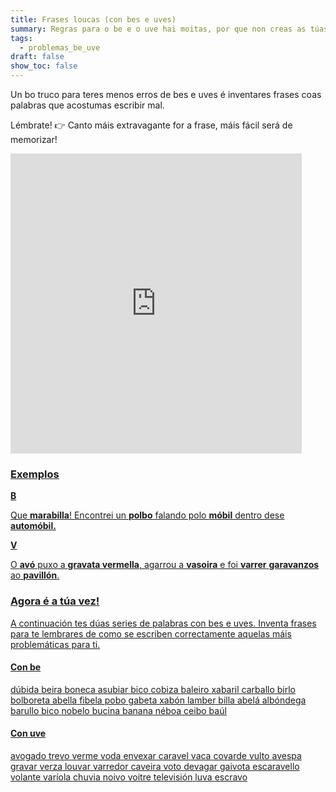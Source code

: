 ```yaml
---
title: Frases loucas (con bes e uves)
summary: Regras para o be e o uve hai moitas, por que non creas as túas
tags:
  - problemas_be_uve
draft: false
show_toc: false
---
```

Un bo truco para teres menos erros de bes e uves é inventares frases coas palabras que acostumas escribir mal. 

Lémbrate! 👉 Canto máis extravagante for a frase, máis fácil será de memorizar!

<iframe src="https://giphy.com/embed/Qw4X3FDRolaUzXnPLNK" width="466" height="480" frameBorder="0" class="giphy-embed" allowFullScreen></iframe><p><a href="https://giphy.com/gifs/awesomenesstv-reaction-crazy-audrey-whitby-Qw4X3FDRolaUzXnPLNK">

### Exemplos

<article>

**B**

Que **marabilla**! Encontrei un **polbo** falando polo **móbil** dentro dese **automóbil.** 

</article>

<article>

**V**

O **avó** puxo a **gravata vermella**, agarrou a **vasoira** e foi **varrer** **garavanzos** ao **pavillón**.

</article>

### Agora é a túa vez!

A continuación tes dúas series de palabras con bes e uves. Inventa frases para te lembrares de como se escriben correctamente aquelas máis problemáticas para ti.

#### Con be

<e-layout>
<e-tag color=1>dúbida</e-tag>
<e-tag color=1>beira</e-tag>
<e-tag color=1>boneca</e-tag>
<e-tag color=1>asubiar</e-tag>
<e-tag color=1>bico</e-tag>
<e-tag color=1>cobiza </e-tag>
<e-tag color=1>baleiro</e-tag>
<e-tag color=1>xabaril</e-tag>
<e-tag color=1>carballo</e-tag>
<e-tag color=1>birlo</e-tag>
<e-tag color=1>bolboreta</e-tag>
<e-tag color=1>abella</e-tag>
<e-tag color=1>fibela</e-tag>
<e-tag color=1>pobo</e-tag>
<e-tag color=1>gabeta</e-tag>
<e-tag color=1>xabón</e-tag>
<e-tag color=1>lamber</e-tag>
<e-tag color=1>billa</e-tag>
<e-tag color=1>abelá</e-tag>
<e-tag color=1>albóndega</e-tag>
<e-tag color=1>barullo</e-tag>
<e-tag color=1>bico</e-tag>
<e-tag color=1>nobelo</e-tag>
<e-tag color=1>bucina</e-tag>
<e-tag color=1>banana</e-tag>
<e-tag color=1>néboa</e-tag>
<e-tag color=1>ceibo</e-tag>
<e-tag color=1>baúl</e-tag>
</e-layout>

#### Con uve

<e-layout>
<e-tag color=2>avogado</e-tag>
<e-tag color=2>trevo</e-tag>
<e-tag color=2>verme</e-tag>
<e-tag color=2>voda</e-tag>
<e-tag color=2>envexar</e-tag>
<e-tag color=2>caravel</e-tag>
<e-tag color=2>vaca</e-tag>
<e-tag color=2>covarde</e-tag>
<e-tag color=2>vulto</e-tag>
<e-tag color=2>avespa</e-tag>
<e-tag color=2>gravar</e-tag>
<e-tag color=2>verza</e-tag>
<e-tag color=2>louvar</e-tag>
<e-tag color=2>varredor</e-tag>
<e-tag color=2>caveira</e-tag>
<e-tag color=2>voto</e-tag>
<e-tag color=2>devagar</e-tag>
<e-tag color=2>gaivota</e-tag>
<e-tag color=2>escaravello</e-tag>
<e-tag color=2>volante</e-tag>
<e-tag color=2>varíola</e-tag>
<e-tag color=2>chuvia</e-tag>
<e-tag color=2>noivo</e-tag>
<e-tag color=2>voitre</e-tag>
<e-tag color=2>televisión</e-tag>
<e-tag color=2>luva</e-tag>
<e-tag color=2>escravo</e-tag>

</e-layout>